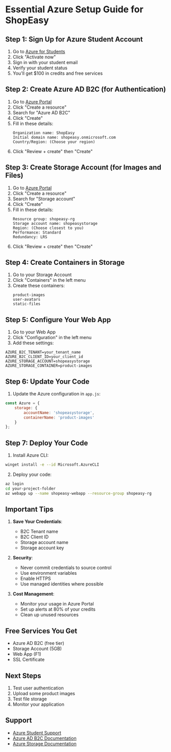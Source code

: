 # Essential Azure Setup Guide for ShopEasy

## Step 1: Sign Up for Azure Student Account
1. Go to [Azure for Students](https://azure.microsoft.com/free/students/)
2. Click "Activate now"
3. Sign in with your student email
4. Verify your student status
5. You'll get $100 in credits and free services

## Step 2: Create Azure AD B2C (for Authentication)
1. Go to [Azure Portal](https://portal.azure.com)
2. Click "Create a resource"
3. Search for "Azure AD B2C"
4. Click "Create"
5. Fill in these details:
   ```
   Organization name: ShopEasy
   Initial domain name: shopeasy.onmicrosoft.com
   Country/Region: (Choose your region)
   ```
6. Click "Review + create" then "Create"

## Step 3: Create Storage Account (for Images and Files)
1. Go to [Azure Portal](https://portal.azure.com)
2. Click "Create a resource"
3. Search for "Storage account"
4. Click "Create"
5. Fill in these details:
   ```
   Resource group: shopeasy-rg
   Storage account name: shopeasystorage
   Region: (Choose closest to you)
   Performance: Standard
   Redundancy: LRS
   ```
6. Click "Review + create" then "Create"

## Step 4: Create Containers in Storage
1. Go to your Storage Account
2. Click "Containers" in the left menu
3. Create these containers:
   ```
   product-images
   user-avatars
   static-files
   ```

## Step 5: Configure Your Web App
1. Go to your Web App
2. Click "Configuration" in the left menu
3. Add these settings:
```
AZURE_B2C_TENANT=your_tenant_name
AZURE_B2C_CLIENT_ID=your_client_id
AZURE_STORAGE_ACCOUNT=shopeasystorage
AZURE_STORAGE_CONTAINER=product-images
```

## Step 6: Update Your Code
1. Update the Azure configuration in `app.js`:
```javascript
const Azure = {
    storage: {
        accountName: 'shopeasystorage',
        containerName: 'product-images'
    }
};
```

## Step 7: Deploy Your Code
1. Install Azure CLI:
```bash
winget install -e --id Microsoft.AzureCLI
```

2. Deploy your code:
```bash
az login
cd your-project-folder
az webapp up --name shopeasy-webapp --resource-group shopeasy-rg
```

## Important Tips

1. **Save Your Credentials**:
   - B2C Tenant name
   - B2C Client ID
   - Storage account name
   - Storage account key

2. **Security**:
   - Never commit credentials to source control
   - Use environment variables
   - Enable HTTPS
   - Use managed identities where possible

3. **Cost Management**:
   - Monitor your usage in Azure Portal
   - Set up alerts at 80% of your credits
   - Clean up unused resources

## Free Services You Get
- Azure AD B2C (free tier)
- Storage Account (5GB)
- Web App (F1)
- SSL Certificate

## Next Steps
1. Test user authentication
2. Upload some product images
3. Test file storage
4. Monitor your application

## Support
- [Azure Student Support](https://azure.microsoft.com/student-hub/)
- [Azure AD B2C Documentation](https://docs.microsoft.com/azure/active-directory-b2c/)
- [Azure Storage Documentation](https://docs.microsoft.com/azure/storage/) 